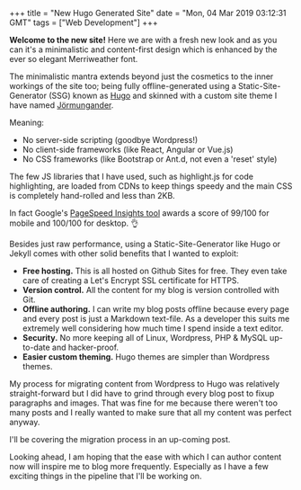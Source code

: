 +++
title = "New Hugo Generated Site"
date = "Mon, 04 Mar 2019 03:12:31 GMT"
tags = ["Web Development"]
+++

**Welcome to the new site!** Here we are with a fresh new look and as you can it's a minimalistic and content-first design which is enhanced by the ever so elegant Merriweather font.

The minimalistic mantra extends beyond just the cosmetics to the inner workings of the site too; being fully offline-generated using a Static-Site-Generator (SSG) known as [Hugo](https://gohugo.io/) and skinned with a custom site theme I have named [Jörmungander](https://github.com/daveagill/jormungandr).

Meaning:

* No server-side scripting (goodbye Wordpress!)
* No client-side frameworks (like React, Angular or Vue.js)
* No CSS frameworks (like Bootstrap or Ant.d, not even a 'reset' style)

The few JS libraries that I have used, such as highlight.js for code highlighting, are loaded from CDNs to keep things speedy and the main CSS is completely hand-rolled and less than 2KB.

In fact Google's [PageSpeed Insights tool](https://developers.google.com/speed/pagespeed/insights/?url=https%3A%2F%2Fdavegill.io%2F) awards a score of 99/100 for mobile and 100/100 for desktop. 👌

Besides just raw performance, using a Static-Site-Generator like Hugo or Jekyll comes with other solid benefits that I wanted to exploit:

* **Free hosting.** This is all hosted on Github Sites for free. They even take care of creating a Let's Encrypt SSL certificate for HTTPS.
* **Version control.** All the content for my blog is version controlled with Git.
* **Offline authoring.** I can write my blog posts offline because every page and every post is just a Markdown text-file. As a developer this suits me extremely well considering how much time I spend inside a text editor.
* **Security.** No more keeping all of Linux, Wordpress, PHP & MySQL up-to-date and hacker-proof.
* **Easier custom theming.** Hugo themes are simpler than Wordpress themes.

My process for migrating content from Wordpress to Hugo was relatively straight-forward but I did have to grind through every blog post to fixup paragraphs and images. That was fine for me because there weren't too many posts and I really wanted to make sure that all my content was perfect anyway.

I'll be covering the migration process in an up-coming post.

Looking ahead, I am hoping that the ease with which I can author content now will inspire me to blog more frequently. Especially as I have a few exciting things in the pipeline that I'll be working on.